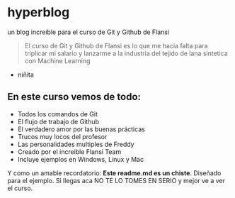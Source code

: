# hyperblog
un blog increíble para el curso de Git y Github de Flansi
> El curso de Git y Github de Flansi es lo que me hacia falta para triplicar mi salario y lanzarme a la industria del tejido de lana sintetica con Machine Learning
- niñita

## En este curso vemos de todo:
* Todos los comandos de Git
* El flujo de trabajo de Github
* El verdadero amor por las buenas prácticas
* Trucos muy locos del profesor
* Las personalidades multiples de Freddy
* Creado por el increible Flansi Team
* Incluye ejemplos en Windows, Linux y Mac

Y como un amable recordatorio: **Este readme.md es un chiste**. Diseñado para el ejemplo. Si llegas aca NO TE LO TOMES EN SERIO y mejor ve a ver el curso.